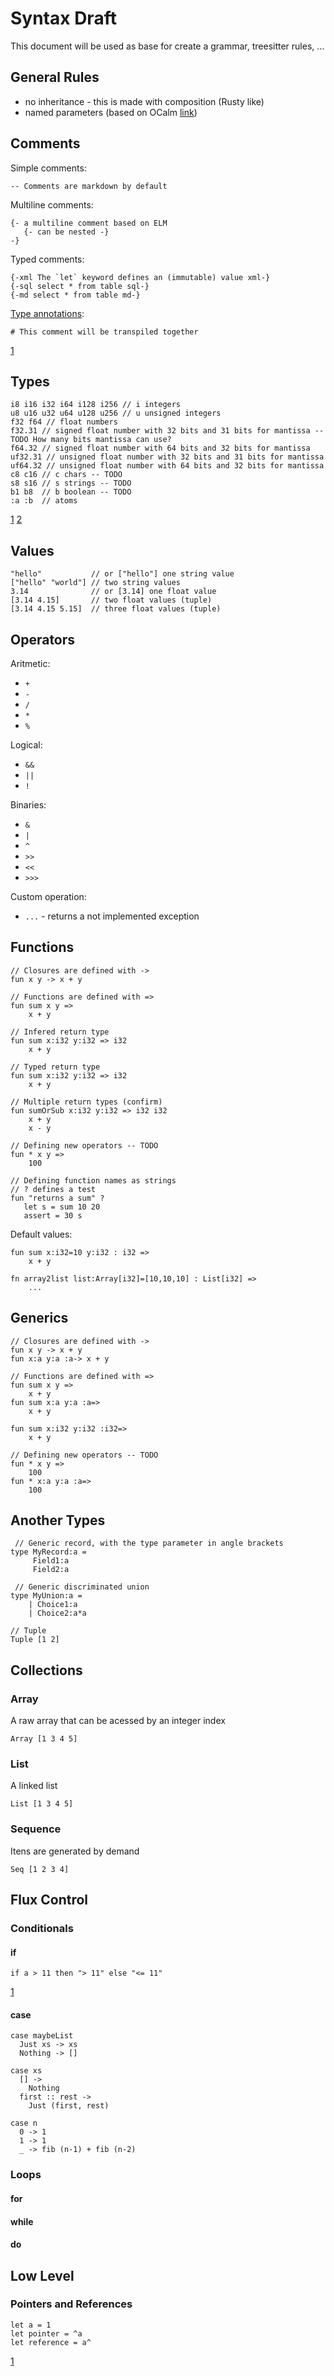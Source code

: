 # Syntax Draft

This document will be used as base for create a grammar, treesitter rules, ...

## General Rules

- no inheritance - this is made with composition (Rusty like)
- named parameters (based on OCalm [link](https://v2.ocaml.org/manual/lablexamples.html))

## Comments

Simple comments:

```light
-- Comments are markdown by default
```

Multiline comments:

```light
{- a multiline comment based on ELM
   {- can be nested -}
-}
```

Typed comments:

```light
{-xml The `let` keyword defines an (immutable) value xml-}
{-sql select * from table sql-}
{-md select * from table md-}
```

[Type annotations](https://coffeescript.org/#comments):

```
# This comment will be transpiled together
```

[1](https://elm-lang.org/docs/syntax#comments)

## Types

```
i8 i16 i32 i64 i128 i256 // i integers
u8 u16 u32 u64 u128 u256 // u unsigned integers
f32 f64 // float numbers
f32.31 // signed float number with 32 bits and 31 bits for mantissa -- TODO How many bits mantissa can use?
f64.32 // signed float number with 64 bits and 32 bits for mantissa
uf32.31 // unsigned float number with 32 bits and 31 bits for mantissa
uf64.32 // unsigned float number with 64 bits and 32 bits for mantissa
c8 c16 // c chars -- TODO
s8 s16 // s strings -- TODO
b1 b8  // b boolean -- TODO
:a :b  // atoms
```

[1](https://doc.rust-lang.org/book/ch03-02-data-types.html)
[2](https://ziglang.org/documentation/master/#toc-Runtime-Integer-Values)

## Values

```
"hello"           // or ["hello"] one string value
["hello" "world"] // two string values
3.14              // or [3.14] one float value
[3.14 4.15]       // two float values (tuple)
[3.14 4.15 5.15]  // three float values (tuple)
```

## Operators

Aritmetic:

- `+`
- `-`
- `/`
- `*`
- `%`

Logical:

- `&&`
- `||`
- `!`

Binaries:

- `&`
- `|`
- `^`
- `>>`
- `<<`
- `>>>`

Custom operation:

- `...` - returns a not implemented exception

## Functions

```light
// Closures are defined with -> 
fun x y -> x + y

// Functions are defined with =>
fun sum x y =>
    x + y

// Infered return type
fun sum x:i32 y:i32 => i32
    x + y

// Typed return type
fun sum x:i32 y:i32 => i32
    x + y
   
// Multiple return types (confirm)
fun sumOrSub x:i32 y:i32 => i32 i32
    x + y
    x - y
   
// Defining new operators -- TODO
fun * x y =>
    100
    
// Defining function names as strings
// ? defines a test
fun "returns a sum" ?
   let s = sum 10 20
   assert = 30 s
```

Default values:

```
fun sum x:i32=10 y:i32 : i32 =>
    x + y

fn array2list list:Array[i32]=[10,10,10] : List[i32] =>
    ...
```

## Generics

```light
// Closures are defined with -> 
fun x y -> x + y
fun x:a y:a :a-> x + y

// Functions are defined with =>
fun sum x y =>
    x + y
fun sum x:a y:a :a=>
    x + y

fun sum x:i32 y:i32 :i32=>
    x + y
   
// Defining new operators -- TODO
fun * x y =>
    100
fun * x:a y:a :a=>
    100
```

## Another Types

```light
 // Generic record, with the type parameter in angle brackets
type MyRecord:a =
     Field1:a
     Field2:a

 // Generic discriminated union
type MyUnion:a =
    | Choice1:a
    | Choice2:a*a

// Tuple
Tuple [1 2]
```

## Collections

### Array

A raw array that can be acessed by an integer index

```
Array [1 3 4 5]
```

### List

A linked list

```
List [1 3 4 5]
```

### Sequence

Itens are generated by demand

```
Seq [1 2 3 4]
```


## Flux Control

### Conditionals

#### if

```
if a > 11 then "> 11" else "<= 11"
```

[1](https://elmprogramming.com/if-expression.html)

#### case

```
case maybeList
  Just xs -> xs
  Nothing -> []

case xs
  [] ->
    Nothing
  first :: rest ->
    Just (first, rest)

case n
  0 -> 1
  1 -> 1
  _ -> fib (n-1) + fib (n-2)
```

### Loops

#### for

#### while

#### do

## Low Level

### Pointers and References

```
let a = 1
let pointer = ^a
let reference = a^
```

[1](https://odin-lang.org/docs/overview/#pointers)

